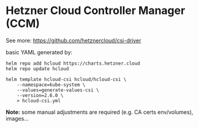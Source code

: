 # Hetzner Cloud Controller Manager (CCM)

See more: https://github.com/hetznercloud/csi-driver

basic YAML generated by:

```
helm repo add hcloud https://charts.hetzner.cloud
helm repo update hcloud

helm template hcloud-csi hcloud/hcloud-csi \
    --namespace=kube-system \
    --values=generate-values-csi \
    --version=2.6.0 \
    > hcloud-csi.yml
```

**Note:** some manual adjustments are required (e.g. CA certs env/volumes), images...
